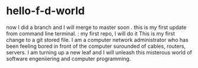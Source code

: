 # hello-f-d-world
now I did  a  branch  and I will merge  to master  soon . 
this  is  my  first  update from command  line  terminal. :
my first repo, I will do it
This is  my  first  change  to a  git stored  file. I am a computer  network administrator who has  been feeling bored  in front of  the computer   surounded  of  cables, routers, servers.  I am turning  up a new leaf and I will unleash  this  misterous  world  of  software  engeniiering and computer programming. 
